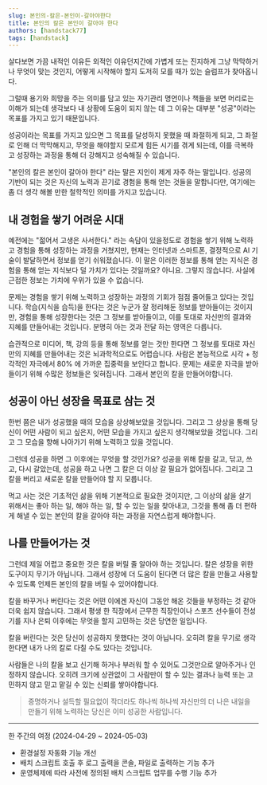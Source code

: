 ```yaml
---
slug: 본인의-칼은-본인이-갈아야한다
title: 본인의 칼은 본인이 갈아야 한다
authors: [handstack77]
tags: [handstack]
---
```


살다보면 가끔 내적인 이유든 외적인 이유던지간에 가볍게 또는 진지하게 그냥 막막하거나 무엇이 맞는 것인지, 어떻게 시작해야 할지 도저히 모를 때가 있는 슬럼프가 찾아옵니다.

그럴때 용기와 희망을 주는 의미를 담고 있는 자기관리 명언이나 책들을 보면 머리로는 이해가 되는데 생각보다 내 상황에 도움이 되지 않는 데 그 이유는 대부분 "성공"이라는 목표를 가지고 있기 때문입니다.

성공이라는 목표를 가지고 있으면 그 목표를 달성하지 못했을 때 좌절하게 되고, 그 좌절로 인해 더 막막해지고, 무엇을 해야할지 모르게 힘든 시기를 겪게 되는데, 이를 극복하고 성장하는 과정을 통해 더 강해지고 성숙해질 수 있습니다.

"본인의 칼은 본인이 갈아야 한다" 라는 말은 지인이 제게 자주 하는 말입니다. 성공의 기반이 되는 것은 자신의 노력과 끈기로 경험을 통해 얻는 것들을 말합니다만, 여기에는 좀 더 생각 해볼 만한 철학적인 의미를 가지고 있습니다.

## 내 경험을 쌓기 어려운 시대

예전에는 "젊어서 고생은 사서한다." 라는 속담이 있을정도로 경험을 쌓기 위해 노력하고 경험을 통해 성장하는 과정을 거쳤지만, 현재는 인터넷과 스마트폰, 결정적으로 AI 기술이 발달하면서 정보를 얻기 쉬워졌습니다. 이 말은 이러한 정보를 통해 얻는 지식은 경험을 통해 얻는 지식보다 덜 가치가 있다는 것일까요? 아니요. 그렇지 않습니다. 사실에 근접한 정보는 가치에 우위가 있을 수 없습니다.

문제는 경험을 쌓기 위해 노력하고 성장하는 과정의 기회가 점점 줄어들고 있다는 것입니다. 학습(지식을 습득)을 한다는 것은 누군가 잘 정리해둔 정보를 받아들이는 것이지만, 경험을 통해 성장한다는 것은 그 정보를 받아들이고, 이를 토대로 자신만의 결과와 지혜를 만들어내는 것입니다. 분명히 아는 것과 전달 하는 영역은 다릅니다.

습관적으로 미디어, 책, 강의 등을 통해 정보를 얻는 것만 한다면 그 정보를 토대로 자신만의 지혜를 만들어내는 것은 뇌과학적으로도 어렵습니다. 사람은 본능적으로 시각 + 청각적인 자극에서 80% 에 가까운 집중력을 보인다고 합니다. 문제는 새로운 자극을 받아들이기 위해 수많은 정보들은 잊혀집니다. 그래서 본인의 칼을 만들어야합니다.

## 성공이 아닌 성장을 목표로 삼는 것

한번 쯤은 내가 성공했을 때의 모습을 상상해보았을 것입니다. 그리고 그 상상을 통해 당신이 어떤 사람이 되고 싶은지, 어떤 모습을 가지고 싶은지 생각해보았을 것입니다. 그리고 그 모습을 향해 나아가기 위해 노력하고 있을 것입니다.

그런데 성공을 하면 그 이후에는 무엇을 할 것인가요? 성공을 위해 칼을 갈고, 닦고, 쓰고, 다시 갈았는데, 성공을 하고 나면 그 칼은 더 이상 갈 필요가 없어집니다. 그리고 그 칼을 버리고 새로운 칼을 만들어야 할 지 모릅니다.

먹고 사는 것은 기초적인 삶을 위해 기본적으로 필요한 것이지만, 그 이상의 삶을 살기 위해서는 좋아 하는 일, 해야 하는 일, 할 수 있는 일을 찾아내고, 그것을 통해 좀 더 편하게 해낼 수 있는 본인의 칼을 갈아야 하는 과정을 자연스럽게 해야합니다.

## 나를 만들어가는 것

그런데 제일 어렵고 중요한 것은 칼을 버릴 줄 알아야 하는 것입니다. 칼은 성장을 위한 도구이지 무기가 아닙니다. 그래서 성장에 더 도움이 된다면 더 많은 칼을 만들고 사용할 수 있도록 언제든 본인의 칼을 버릴 수 있어야합니다.

칼을 바꾸거나 버린다는 것은 어떤 이에겐 자신이 그동안 해온 것들을 부정하는 것 같아 더욱 쉽지 않습니다. 그래서 평생 한 직장에서 근무한 직장인이나 스포츠 선수들이 전성기를 지나 은퇴 이후에는 무엇을 할지 고민하는 것은 당연한 일입니다.

칼을 버린다는 것은 당신이 성공하지 못했다는 것이 아닙니다. 오히려 칼을 무기로 생각한다면 내가 나의 칼로 다칠 수도 있다는 것입니다.

사람들은 나의 칼을 보고 신기해 하거나 부러워 할 수 있어도 그것만으로 알아주거나 인정하지 않습니다. 오히려 크기에 상관없이 그 사람만이 할 수 있는 결과나 능력 또는 고민하지 않고 믿고 맡길 수 있는 신뢰를 쌓아야합니다.

> 증명하거나 설득할 필요없이 작더라도 하나씩 하나씩 자신만의 더 나은 내일을 만들기 위해 노력하는 당신은 이미 성공한 사람입니다.

---

한 주간의 여정 (2024-04-29 ~ 2024-05-03)

- 환경설정 자동화 기능 개선
- 배치 스크립트 호출 후 로그 출력을 콘솔, 파일로 출력하는 기능 추가
- 운영체제에 따라 사전에 정의된 배치 스크립트 업무를 수행 기능 추가
